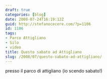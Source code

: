 ```yaml
---
draft: true
categories: [blog]
date: 2008-07-24T16:19:12Z
guid: http://stefanocecere.com/?p=1106
id: 1106
tags:
- Parco Attigliano
- Silo
- video
title: Questo sabato ad Attigliano
slug: /2008/07/questo-sabato-ad-attigliano/
---
```


presso il parco di attigliano (io scendo sabato!)